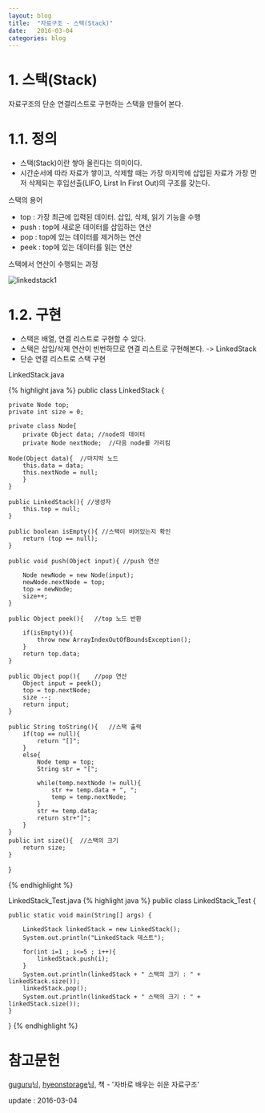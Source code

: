 ```yaml
---
layout: blog
title:  "자료구조 - 스택(Stack)"
date:   2016-03-04
categories: blog
---
```

# 1. 스택(Stack)
자료구조의 단순 연결리스트로 구현하는 스택을 만들어 본다.

# 1.1. 정의

- 스택(Stack)이란 쌓아 올린다는 의미이다.
- 시간순서에 따라 자료가 쌓이고, 삭제할 때는 가장 마지막에 삽입된 자료가 가장 먼저 삭제되는 후입선출(LIFO, Lirst In First Out)의 구조를 갖는다.


스택의 용어

- top : 가장 최근에 입력된 데이터. 삽입, 삭제, 읽기 기능을 수행
- push : top에 새로운 데이터를 삽입하는 연산
- pop : top에 있는 데이터를 제거하는 연산
- peek : top에 있는 데이터를 읽는 연산

스택에서 연산이 수행되는 과정

![linkedstack1](https://s3-ap-northeast-1.amazonaws.com/dongjoo/poster/dataStructure/linkedstack1.png)


# 1.2. 구현

- 스택은 배열, 연결 리스트로 구현할 수 있다.
- 스택은 삽입/삭제 연산이 빈번하므로 연결 리스트로 구현해본다. -> LinkedStack
- 단순 연결 리스트로 스택 구현

LinkedStack.java

{% highlight java %}
public class LinkedStack {

	private Node top;
	private int size = 0;

	private class Node{
		private Object data; //node의 데이터
		private Node nextNode;	//다음 node를 가리킴

	Node(Object data){	//마지막 노드
		this.data = data;
		this.nextNode = null;
		}
	}

	public LinkedStack(){ //생성자
		this.top = null;
	}

	public boolean isEmpty(){ //스택이 비어있는지 확인
		return (top == null);
	}

	public void push(Object input){	//push 연산

		Node newNode = new Node(input);
		newNode.nextNode = top;
		top = newNode;
		size++;
	}

	public Object peek(){	//top 노드 반환

		if(isEmpty()){
			throw new ArrayIndexOutOfBoundsException();
		}
		return top.data;
	}

	public Object pop(){	//pop 연산
		Object input = peek();
		top = top.nextNode;
		size --;
		return input;
	}

	public String toString(){	//스택 출력
		if(top == null){
			return "[]";
		}
		else{
			Node temp = top;
			String str = "[";

			while(temp.nextNode != null){
				str += temp.data + ", ";
				temp = temp.nextNode;
			}
			str += temp.data;
			return str+"]";
		}
	}
	public int size(){	//스택의 크기
		return size;
	}
}

{% endhighlight %}


LinkedStack_Test.java
{% highlight java %}
public class LinkedStack_Test {

	public static void main(String[] args) {

		LinkedStack linkedStack = new LinkedStack();
		System.out.println("LinkedStack 테스트");

		for(int i=1 ; i<=5 ; i++){
			linkedStack.push(i);
		}
		System.out.println(linkedStack + " 스택의 크기 : " + linkedStack.size());
		linkedStack.pop();
		System.out.println(linkedStack + " 스택의 크기 : " + linkedStack.size());
	}
}
{% endhighlight %}

# 참고문헌

[guguru][guguru]님, [hyeonstorage][hyeonstorage]님, 책 - '자바로 배우는 쉬운 자료구조'

[guguru]: http://guguru.tistory.com/16
[hyeonstorage]: http://hyeonstorage.tistory.com/258

update : 2016-03-04













